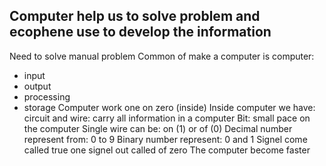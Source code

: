 ## Computer help us to solve problem and ecophene use to develop the information
Need to solve manual problem 
Common of make a computer is computer: 
-	input
-	output 
-	processing
-	storage
Computer work one on zero (inside)
Inside computer we have: circuit and wire: carry all information in a computer
Bit: small pace on the computer Single wire can be: on (1) or of (0)
Decimal number represent from: 0 to 9
Binary number represent: 0 and 1
Signel come called true one signel out called of zero
The computer become faster 